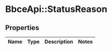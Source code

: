 # BbceApi::StatusReason

## Properties
Name | Type | Description | Notes
------------ | ------------- | ------------- | -------------

